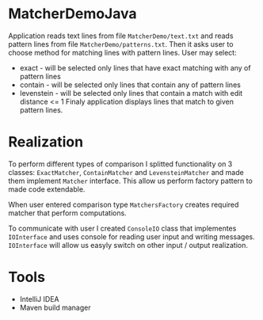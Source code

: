 # MatcherDemoJava

Application reads text lines from file ```MatcherDemo/text.txt``` and reads pattern lines from file ```MatcherDemo/patterns.txt```.
Then it asks user to choose method for matching lines with pattern lines. User may select:
- exact - will be selected only lines that have exact matching with any of pattern lines
- contain - will be selected only lines that contain any of pattern lines
- levenstein - will be selected only lines that contain a match with edit distance <= 1
Finaly application displays lines that match to given pattern lines.



# Realization

To perform different types of comparison I splitted functionality on 3 classes: ```ExactMatcher```, ```ContainMatcher```
and ```LevensteinMatcher``` and made them implement ```Matcher``` interface. This allow us perform factory pattern to made code extendable.

When user entered comparison type ```MatchersFactory``` creates required matcher that perform computations.

To communicate with user I created ```ConsoleIO``` class that implementes ```IOInterface``` and uses console for reading user input and writing messages. ```IOInterface``` will allow us easyly switch on other input / output realization.


# Tools

- IntelliJ IDEA
- Maven build manager
